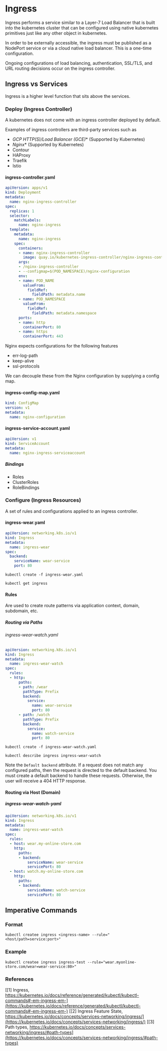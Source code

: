 # Ingress

Ingress performs a service similar to a Layer-7 Load Balancer that is built into 
the kubernetes cluster that can be configured using native kubernetes primitives just
like any other object in kubernetes.

In order to be externally accessible, the ingress must be published as a NodePort 
service or via a cloud native load balancer. This is a one-time configuration.

Ongoing configurations of load balancing, authentication, SSL/TLS, and URL routing
decisions occur on the ingress controller.

## Ingress vs Services

Ingress is a higher level function that sits above the services.

### Deploy (Ingress Controller)

A kubernetes does not come with an ingress controller deployed by default.

Examples of ingress controllers are third-party services such as

- *GCP HTTP(S)/Load Balancer (GCE)** (Supported by Kubernetes) 
- *Nginx** (Supported by Kubernetes)
- Contour
- HAProxy
- Traefik
- Istio

#### ingress-controller.yaml

~~~yaml
apiVersion: apps/v1
kind: Deployment
metadata:
  name: nginx-ingress-controller
spec:
  replicas: 1
  selector:
    matchLabels:
      name: nginx-ingress
  template: 
    metadata:
      name: nginx-ingress
    spec:
      containers:
      - name: nginx-ingress-controller
        image: quay.io/kubernetes-ingress-controller/nginx-ingress-controller:0.21.0
      args:
      - /nginx-ingress-controller
      - --configmap=$(POD_NAMESPACE)/nginx-configuration
      env:
      - name: POD_NAME
        valueFrom:
          fieldRef:
            fieldPath: metadata.name
      - name: POD_NAMESPACE
        valueFrom:
          fieldRef:
            fieldPath: metadata.namespace
      ports:
      - name: http
        containerPort: 80
      - name: https
        containerPort: 443

~~~

Nginx expects configurations for the following features

- err-log-path
- keep-alive
- ssl-protocols

We can decouple these from the Nginx configuration by supplying a config map.

#### ingress-config-map.yaml

~~~yaml
kind: ConfigMap
version: v1
metadata:
  name: nginx-configuration
~~~

#### ingress-service-account.yaml

~~~yaml
apiVersion: v1
kind: ServiceAccount
metadata:
  name: nginx-ingress-serviceaccount
~~~

##### Bindings

- Roles
- ClusterRoles
- RoleBindings

### Configure (Ingress Resources)

A set of rules and configurations applied to an ingress controller.

#### ingress-wear.yaml

~~~yaml
apiVersion: networking.k8s.io/v1
kind: Ingress
metadata:
  name: ingress-wear
spec:
  backend:
    serviceName: wear-service
    port: 80
~~~

```
kubectl create -f ingress-wear.yaml
```

```
kubectl get ingress
```

#### Rules

Are used to create route patterns via application context, domain, subdomain, etc.

##### Routing via Paths
###### ingress-wear-watch.yaml

~~~yaml
apiVersion: networking.k8s.io/v1
kind: Ingress
metadata:
  name: ingress-wear-watch
spec:
  rules:
  - http:
      paths:
      - path: /wear
        pathType: Prefix
        backend:
          service:
            name: wear-service
            port: 80
      - path: /watch
        pathType: Prefix
        backend:
          service:
            name: watch-service
            port: 80
~~~

```
kubectl create -f ingress-wear-watch.yaml
```

```
kubectl describe ingress ingress-wear-watch
```
Note the `Default backend` attribute. If a request does not match any configured paths,
then the request is directed to the default backend. You must create a default backend
to handle these requests. Otherwise, the user will receive a 404 HTTP response.

#### Routing via Host (Domain)

##### ingress-wear-watch-yaml
~~~yaml
apiVersion: networking.k8s.io/v1
kind: Ingress
metadata:
  name: ingress-wear-watch
spec:
  rules:
  - host: wear.my-online-store.com  
    http:
      paths:
      - backend: 
          serviceName: wear-service
          servicePort: 80
  - host: watch.my-online-store.com  
    http:
      paths:
      - backend:
          serviceName: watch-service
          servicePort: 80
~~~

## Imperative Commands

### Format

```
kubectl createe ingress <ingress-name> --rule="<host/path=service:port>"
```

### Example

```
kubectl createe ingress ingress-test --rule="wear.myonline-store.com/wear=wear-service:80>"
```

### References

[[1] Ingress, https://kubernetes.io/docs/reference/generated/kubectl/kubectl-commands#-em-ingress-em-](https://kubernetes.io/docs/reference/generated/kubectl/kubectl-commands#-em-ingress-em-)
[[2] Ingress Feature State, https://kubernetes.io/docs/concepts/services-networking/ingress/](https://kubernetes.io/docs/concepts/services-networking/ingress/)
[[3] Path types, https://kubernetes.io/docs/concepts/services-networking/ingress/#path-types](https://kubernetes.io/docs/concepts/services-networking/ingress/#path-types)

